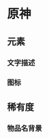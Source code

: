 # 原神

## 元素

### 文字描述

<ColorGroup type="text" default-contrast-color="#2B333D">
  <Color name="火" color="#FF9999" />
  <Color name="水" color="#80C0FF" />
  <Color name="冰" color="#99FFFF" />
  <Color name="雷" color="#FFACFF" />
  <Color name="草" color="#99FF88" />
  <Color name="风" color="#80FFD7" />
  <Color name="岩" color="#FFE699" />
</ColorGroup>

### 图标

<ColorGroup type="text" default-contrast-color="#2B333D">
  <Color name="火" color="#FFA971" />
  <Color name="水" color="#08E4FF" />
  <Color name="冰" color="#CFFFFF" />
  <Color name="雷" color="#DEBAFF" />
  <Color name="草" color="#B1EB29" />
  <Color name="风" color="#A6F7CF" />
  <Color name="岩" color="#F5D761" />
</ColorGroup>

## 稀有度

### 物品名背景

<ColorGroup type="background" default-contrast-color="#FFFFFF">
  <Color name="五星" color="#B86834" />
  <Color name="四星" color="#9E56DB" />
  <Color name="三星" color="#4F7CC4" />
  <Color name="二星" color="#2B8D71" />
  <Color name="一星" color="#707589" />
</ColorGroup>
